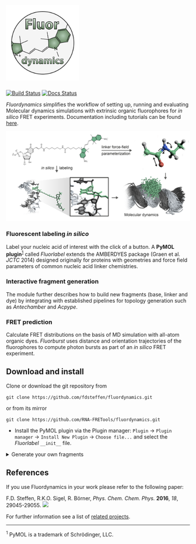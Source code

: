 # <img src="docs/source/_static/fluordynamics_logo.png" width="200">
[![Build Status](https://github.com/fdsteffen/fluordynamics/workflows/Fluordynamics%20build/badge.svg)](https://github.com/fdsteffen/fluordynamics/actions)
[![Docs Status](https://github.com/fdsteffen/fluordynamics/workflows/Fluordynamics%20docs/badge.svg)](https://github.com/fdsteffen/fluordynamics/actions)

*Fluordynamics* simplifies the workflow of setting up, running and evaluating Molecular dynamics simulations with extrinsic organic fluorophores for *in silico* FRET experiments. Documentation including tutorials can be found [here](https://fdsteffen.github.io/fluordynamics/).


<img src="docs/source/_static/graphical_abstract.png" width="550">

### Fluorescent labeling *in silico*

Label your nucleic acid of interest with the click of a button. A **PyMOL plugin**<sup>[1](#pymol)</sup> called *Fluorlabel* extends the AMBERDYES package (Graen et al. *JCTC* 2014) designed originally for proteins with geometries and force field parameters of common nucleic acid linker chemistries.

### Interactive fragment generation

The module further describes how to build new fragments (base, linker and dye) by integrating with established pipelines for topology generation such as *Antechamber* and *Acpype*.

### FRET prediction

Calculate FRET distributions on the basis of MD simulation with all-atom organic dyes. *Fluorburst* uses distance and orientation trajectories of the fluorophores to compute photon bursts as part of an *in silico* FRET experiment.


## Download and install

Clone or download the git repository from

```
git clone https://github.com/fdsteffen/fluordynamics.git
```

or from its mirror
```
git clone https://github.com/RNA-FRETools/fluordynamics.git
```

- Install the PyMOL plugin via the Plugin manager: `Plugin` &rarr; `Plugin manager` &rarr; `Install New Plugin` &rarr; `Choose file...` and select the *Fluorlabel* `__init__` file.

<details>
<summary>Generate your own fragments</summary>
    
To create your own fragments you will additionally need:
    
- *PyMOL* https://pymol.org/2/#download
- *Antechamber*  https://ambermd.org/GetAmber.php#ambertools
```
conda install -c conda-forge ambertools=20
```

- *Acpype* https://alanwilter.github.io/acpype/
```
conda install -c conda-forge acpype
```

- A quantum chemistry package such as *Gaussian* https://gaussian.com/ or *GAMESS* https://www.msg.chem.iastate.edu/gamess/
</details>

## References

If you use Fluordynamics in your work please refer to the following paper:

F.D. Steffen, R.K.O. Sigel, R. Börner, *Phys. Chem. Chem. Phys.* **2016**, *18*, 29045-29055. [![](https://img.shields.io/badge/DOI-10.1039/C6CP04277E-blue.svg)](https://doi.org/10.1039/C6CP04277E)


For further information see a list of [related projects](https://fdsteffen.github.io/fluordynamics/references).

----

<sup><a name="pymol">1</a></sup> PyMOL is a trademark of Schrödinger, LLC.
